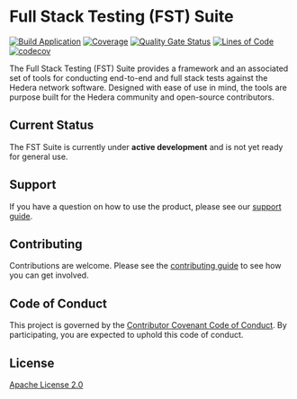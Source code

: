 # Full Stack Testing (FST) Suite

[![Build Application](https://github.com/hashgraph/full-stack-testing/actions/workflows/flow-build-application.yaml/badge.svg?event=push)](https://github.com/hashgraph/full-stack-testing/actions/workflows/flow-build-application.yaml)
[![Coverage](https://sonarcloud.io/api/project_badges/measure?project=com.hedera%3Afull-stack-testing&metric=coverage&token=9c0b92ee625fdb845e839ce29e2e61d8775e967e)](https://sonarcloud.io/summary/new_code?id=com.hedera%3Afull-stack-testing)
[![Quality Gate Status](https://sonarcloud.io/api/project_badges/measure?project=com.hedera%3Afull-stack-testing&metric=alert_status&token=9c0b92ee625fdb845e839ce29e2e61d8775e967e)](https://sonarcloud.io/summary/new_code?id=com.hedera%3Afull-stack-testing)
[![Lines of Code](https://sonarcloud.io/api/project_badges/measure?project=com.hedera%3Afull-stack-testing&metric=ncloc&token=9c0b92ee625fdb845e839ce29e2e61d8775e967e)](https://sonarcloud.io/summary/new_code?id=com.hedera%3Afull-stack-testing)
[![codecov](https://codecov.io/github/hashgraph/full-stack-testing/branch/main/graph/badge.svg?token=ABNne1KOxE)](https://codecov.io/github/hashgraph/full-stack-testing)



The Full Stack Testing (FST) Suite provides a framework and an associated set of tools for conducting
end-to-end and full stack tests against the Hedera network software. Designed with ease of use in mind, the tools are
purpose built for the Hedera community and open-source contributors.

## Current Status

The FST Suite is currently under **active development** and is not yet ready for general use.

## Support

If you have a question on how to use the product, please see our [support guide](https://github.com/hashgraph/.github/blob/main/SUPPORT.md).

## Contributing

Contributions are welcome. Please see the [contributing guide](https://github.com/hashgraph/.github/blob/main/CONTRIBUTING.md) to see how you can get involved.

## Code of Conduct

This project is governed by the [Contributor Covenant Code of Conduct](https://github.com/hashgraph/.github/blob/main/CODE_OF_CONDUCT.md). By participating, you are
expected to uphold this code of conduct.

## License

[Apache License 2.0](LICENSE)

